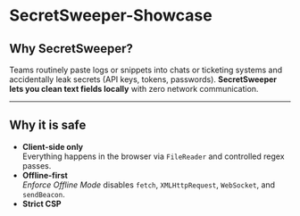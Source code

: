 # SecretSweeper-Showcase
## Why SecretSweeper?
Teams routinely paste logs or snippets into chats or ticketing systems and accidentally leak secrets (API keys, tokens, passwords). **SecretSweeper lets you clean text fields locally** with zero network communication.

---

## Why it is safe

- **Client-side only**  
  Everything happens in the browser via `FileReader` and controlled regex passes.
- **Offline-first**  
  *Enforce Offline Mode* disables `fetch`, `XMLHttpRequest`, `WebSocket`, and `sendBeacon`.
- **Strict CSP**  
